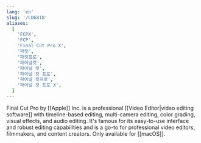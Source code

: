 ```yaml
---
lang: 'en'
slug: '/CD6818'
aliases:
  [
    'FCPX',
    'FCP',
    'Final Cut Pro X',
    '파컷',
    '파컷프로',
    '파이널컷',
    '파이널 컷',
    '파이널 컷 프로',
    '파이널 컷프로',
    '파이널 컷 프로 X',
  ]
---
```


Final Cut Pro by [[Apple]] Inc. is a professional [[Video Editor|video editing software]] with timeline-based editing, multi-camera editing, color grading, visual effects, and audio editing. It's famous for its easy-to-use interface and robust editing capabilities and is a go-to for professional video editors, filmmakers, and content creators. Only available for [[macOS]].
